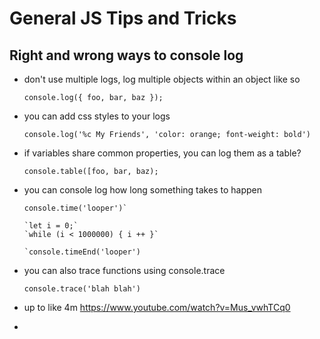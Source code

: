# General JS Tips and Tricks

## Right and wrong ways to console log
- don't use multiple logs, log multiple objects within an object like so

    ```
    console.log({ foo, bar, baz });
    ```

- you can add css styles to your logs

    ```
    console.log('%c My Friends', 'color: orange; font-weight: bold')
    ```

- if variables share common properties, you can log them as a table?
  
    ```
    console.table([foo, bar, baz);
    ```

- you can console log how long something takes to happen

    ```
    console.time('looper')`

    `let i = 0;`
    `while (i < 1000000) { i ++ }`

    `console.timeEnd('looper')
    ```

- you can also trace functions using console.trace
  
    ```
    console.trace('blah blah')
    ```

- up to like 4m https://www.youtube.com/watch?v=Mus_vwhTCq0
- 